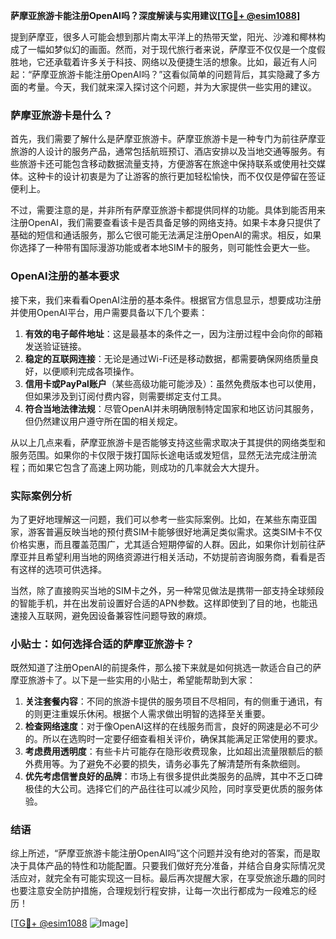 **萨摩亚旅游卡能注册OpenAI吗？深度解读与实用建议[[TG💪+ @esim1088](https://t.me/s/esim1088)]**

提到萨摩亚，很多人可能会想到那片南太平洋上的热带天堂，阳光、沙滩和椰林构成了一幅如梦似幻的画面。然而，对于现代旅行者来说，萨摩亚不仅仅是一个度假胜地，它还承载着许多关于科技、网络以及便捷生活的想象。比如，最近有人问起：“萨摩亚旅游卡能注册OpenAI吗？”这看似简单的问题背后，其实隐藏了多方面的考量。今天，我们就来深入探讨这个问题，并为大家提供一些实用的建议。

### 萨摩亚旅游卡是什么？

首先，我们需要了解什么是萨摩亚旅游卡。萨摩亚旅游卡是一种专门为前往萨摩亚旅游的人设计的服务产品，通常包括航班预订、酒店安排以及当地交通等服务。有些旅游卡还可能包含移动数据流量支持，方便游客在旅途中保持联系或使用社交媒体。这种卡的设计初衷是为了让游客的旅行更加轻松愉快，而不仅仅是停留在签证便利上。

不过，需要注意的是，并非所有萨摩亚旅游卡都提供同样的功能。具体到能否用来注册OpenAI，我们需要查看该卡是否具备足够的网络支持。如果卡本身只提供了基础的短信和通话服务，那么它很可能无法满足注册OpenAI的需求。相反，如果你选择了一种带有国际漫游功能或者本地SIM卡的服务，则可能性会更大一些。

### OpenAI注册的基本要求

接下来，我们来看看OpenAI注册的基本条件。根据官方信息显示，想要成功注册并使用OpenAI平台，用户需要具备以下几个要素：

1. **有效的电子邮件地址**：这是最基本的条件之一，因为注册过程中会向你的邮箱发送验证链接。
2. **稳定的互联网连接**：无论是通过Wi-Fi还是移动数据，都需要确保网络质量良好，以便顺利完成各项操作。
3. **信用卡或PayPal账户**（某些高级功能可能涉及）：虽然免费版本也可以使用，但如果涉及到订阅付费内容，则需要绑定支付工具。
4. **符合当地法律法规**：尽管OpenAI并未明确限制特定国家和地区访问其服务，但仍然建议用户遵守所在国的相关规定。

从以上几点来看，萨摩亚旅游卡是否能够支持这些需求取决于其提供的网络类型和服务范围。如果你的卡仅限于拨打国际长途电话或发短信，显然无法完成注册流程；而如果它包含了高速上网功能，则成功的几率就会大大提升。

### 实际案例分析

为了更好地理解这一问题，我们可以参考一些实际案例。比如，在某些东南亚国家，游客普遍反映当地的预付费SIM卡能够很好地满足类似需求。这类SIM卡不仅价格实惠，而且覆盖范围广，尤其适合短期停留的人群。因此，如果你计划前往萨摩亚并且希望利用当地的网络资源进行相关活动，不妨提前咨询服务商，看看是否有这样的选项可供选择。

当然，除了直接购买当地的SIM卡之外，另一种常见做法是携带一部支持全球频段的智能手机，并在出发前设置好合适的APN参数。这样即使到了目的地，也能迅速接入互联网，避免因设备兼容性问题导致的麻烦。

### 小贴士：如何选择合适的萨摩亚旅游卡？

既然知道了注册OpenAI的前提条件，那么接下来就是如何挑选一款适合自己的萨摩亚旅游卡了。以下是一些实用的小贴士，希望能帮助到大家：

1. **关注套餐内容**：不同的旅游卡提供的服务项目不尽相同，有的侧重于通讯，有的则更注重娱乐休闲。根据个人需求做出明智的选择至关重要。
2. **检查网络速度**：对于像OpenAI这样的在线服务而言，良好的网速是必不可少的。所以在选购时一定要仔细查看相关评价，确保其能满足正常使用的要求。
3. **考虑费用透明度**：有些卡片可能存在隐形收费现象，比如超出流量限额后的额外费用等。为了避免不必要的损失，请务必事先了解清楚所有条款细则。
4. **优先考虑信誉良好的品牌**：市场上有很多提供此类服务的品牌，其中不乏口碑极佳的大公司。选择它们的产品往往可以减少风险，同时享受更优质的服务体验。

### 结语

综上所述，“萨摩亚旅游卡能注册OpenAI吗”这个问题并没有绝对的答案，而是取决于具体产品的特性和功能配置。只要我们做好充分准备，并结合自身实际情况灵活应对，就完全有可能实现这一目标。最后再次提醒大家，在享受旅途乐趣的同时也要注意安全防护措施，合理规划行程安排，让每一次出行都成为一段难忘的经历！

[[TG💪+ @esim1088](https://t.me/s/esim1088) ![Image](https://i.postimg.cc/4NQfJmqS/Snipaste-2025-05-13-00-14-12.png)]